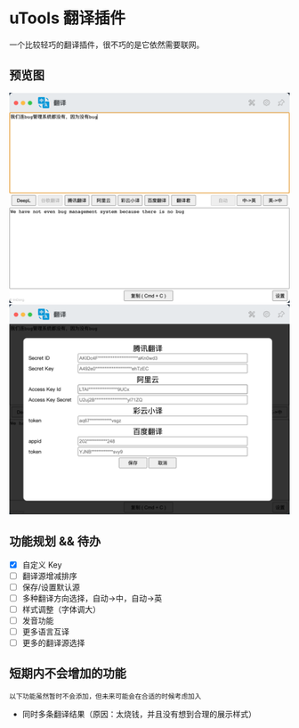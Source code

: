 # uTools 翻译插件

一个比较轻巧的翻译插件，很不巧的是它依然需要联网。

## 预览图

![主页面](preview/index.png)
![配置页](preview/options.png)

## 功能规划 && 待办

- [x] 自定义 Key
- [ ] 翻译源增减排序
- [ ] 保存/设置默认源
- [ ] 多种翻译方向选择，自动->中，自动->英
- [ ] 样式调整（字体调大）
- [ ] 发音功能
- [ ] 更多语言互译
- [ ] 更多的翻译源选择

## 短期内不会增加的功能

    以下功能虽然暂时不会添加，但未来可能会在合适的时候考虑加入

- 同时多条翻译结果（原因：太烧钱，并且没有想到合理的展示样式）
